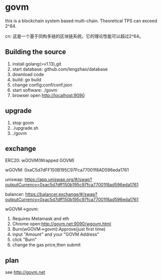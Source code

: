 # govm

this is a blockchain system based multi-chain.
Theoretical TPS can exceed 2^64.

cn: 这是一个基于同构多链的区块链系统。它的理论性能可以超过2^64。

## Building the source

1. install golang(>v1.13),git
2. start database: github.com/lengzhao/database
3. download code
4. build: go build
5. change config:conf/conf.json
6. start software: ./govm
7. browser open <http://localhost:9090>

## upgrade

1. stop govm
2. ./upgrade.sh
3. ./govm

## exchange

ERC20: wGOVM(Wrapped GOVM)

wGOVM: 0xaC5d7dFF150B195C97Fca77001f8AD596eda1761

uniswap: <https://app.uniswap.org/#/swap?outputCurrency=0xac5d7dff150b195c97fca77001f8ad596eda1761>

balancer: <https://balancer.exchange/#/swap?outputCurrency=0xac5d7dff150b195c97fca77001f8ad596eda1761>

wGOVM->govm:

1. Requires Metamask and eth
2. Chrome open:<http://govm.net:9090/wgovm.html>
3. Burn(wGOVM->govm):Approve(just first time)
4. input "Amount" and your "GOVM Address"
5. click "Burn"
6. change the gas price,then submit

## plan

see <http://govm.net>
